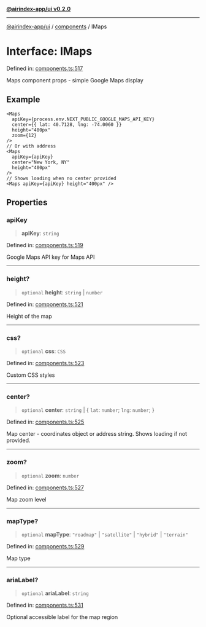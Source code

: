 [**@airindex-app/ui v0.2.0**](../../README.md)

***

[@airindex-app/ui](../../README.md) / [components](../README.md) / IMaps

# Interface: IMaps

Defined in: [components.ts:517](https://github.com/airindex-app/ui/blob/d4937753d6b61e212bc6c6c85f1f66df7da59eda/src/types/components.ts#L517)

Maps component props - simple Google Maps display

## Example

```tsx
<Maps
  apiKey={process.env.NEXT_PUBLIC_GOOGLE_MAPS_API_KEY}
  center={{ lat: 40.7128, lng: -74.0060 }}
  height="400px"
  zoom={12}
/>
// Or with address
<Maps
  apiKey={apiKey}
  center="New York, NY"
  height="400px"
/>
// Shows loading when no center provided
<Maps apiKey={apiKey} height="400px" />
```

## Properties

### apiKey

> **apiKey**: `string`

Defined in: [components.ts:519](https://github.com/airindex-app/ui/blob/d4937753d6b61e212bc6c6c85f1f66df7da59eda/src/types/components.ts#L519)

Google Maps API key for Maps API

***

### height?

> `optional` **height**: `string` \| `number`

Defined in: [components.ts:521](https://github.com/airindex-app/ui/blob/d4937753d6b61e212bc6c6c85f1f66df7da59eda/src/types/components.ts#L521)

Height of the map

***

### css?

> `optional` **css**: `CSS`

Defined in: [components.ts:523](https://github.com/airindex-app/ui/blob/d4937753d6b61e212bc6c6c85f1f66df7da59eda/src/types/components.ts#L523)

Custom CSS styles

***

### center?

> `optional` **center**: `string` \| \{ `lat`: `number`; `lng`: `number`; \}

Defined in: [components.ts:525](https://github.com/airindex-app/ui/blob/d4937753d6b61e212bc6c6c85f1f66df7da59eda/src/types/components.ts#L525)

Map center - coordinates object or address string. Shows loading if not provided.

***

### zoom?

> `optional` **zoom**: `number`

Defined in: [components.ts:527](https://github.com/airindex-app/ui/blob/d4937753d6b61e212bc6c6c85f1f66df7da59eda/src/types/components.ts#L527)

Map zoom level

***

### mapType?

> `optional` **mapType**: `"roadmap"` \| `"satellite"` \| `"hybrid"` \| `"terrain"`

Defined in: [components.ts:529](https://github.com/airindex-app/ui/blob/d4937753d6b61e212bc6c6c85f1f66df7da59eda/src/types/components.ts#L529)

Map type

***

### ariaLabel?

> `optional` **ariaLabel**: `string`

Defined in: [components.ts:531](https://github.com/airindex-app/ui/blob/d4937753d6b61e212bc6c6c85f1f66df7da59eda/src/types/components.ts#L531)

Optional accessible label for the map region
